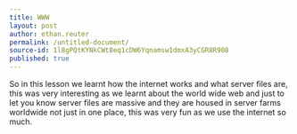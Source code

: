 ```yaml
---
title: WWW
layout: post
author: ethan.reuter
permalink: /untitled-document/
source-id: 1l8gPQtKYNkCWt8eq1cDW6Yqnamsw1dmxA3yCGR8R908
published: true
---
```

So in this lesson we learnt how the internet works and what server files are, this was very interesting as we learnt about the world wide web and just to let you know server files are massive and they are housed in server farms worldwide not just in one place, this was very fun as we use the internet so much.

